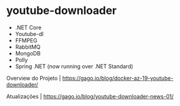 # youtube-downloader
* .NET Core
* Youtube-dl
* FFMPEG
* RabbitMQ
* MongoDB
* Polly
* Spring .NET (now running over .NET Standard)


Overview do Projeto | https://gago.io/blog/docker-az-19-youtube-downloader/

Atualizações | https://gago.io/blog/youtube-downloader-news-01/
